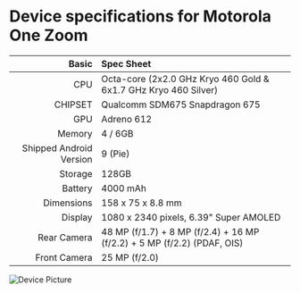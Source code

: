 # Device specifications for Motorola One Zoom

Basic   | Spec Sheet
-------:|:-------------------------
CPU     | Octa-core (2x2.0 GHz Kryo 460 Gold & 6x1.7 GHz Kryo 460 Silver)
CHIPSET | Qualcomm SDM675 Snapdragon 675
GPU     | Adreno 612
Memory  | 4 / 6GB
Shipped Android Version | 9 (Pie)
Storage | 128GB
Battery | 4000 mAh
Dimensions | 158 x 75 x 8.8 mm
Display | 1080 x 2340 pixels, 6.39" Super AMOLED
Rear Camera  | 48 MP (f/1.7) + 8 MP (f/2.4) + 16 MP (f/2.2) + 5 MP (f/2.2) (PDAF, OIS)
Front Camera | 25 MP (f/2.0)

![Device Picture](https://fdn2.gsmarena.com/vv/pics/motorola/motorola-one-zoom-r1.jpg)
